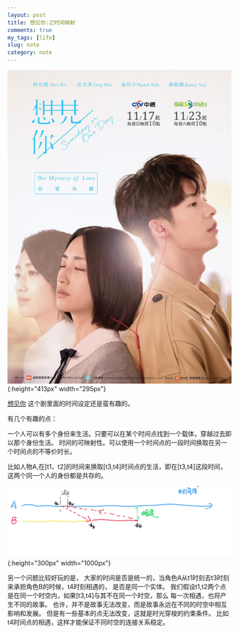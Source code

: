 ```yaml
---
layout: post
title: 想见你:之时间映射
comments: true
my_tags: [life]
slug: note
category: note
---
```



![](/images/2020-01-31-image-1.jpg){:height="413px" width="295px"}

 [想见你](https://movie.douban.com/subject/30468961/) 这个剧里面的时间设定还是蛮有趣的。


有几个有趣的点：

一个人可以有多个身份来生活。只要可以在某个时间点找到一个载体，穿越过去即以那个身份生活。
时间的可映射性。可以使用一个时间点的一段时间换取在另一个时间点的不等价时长。

比如人物A,在[t1，t2]的时间来换取[t3,t4]时间点的生活，即在[t3,t4]这段时间，这两个同一个人的身份都是共存的。

![](/images/2020-01-31-image-0.jpg){:height="300px" width="1000px"}

另一个问题比较好玩的是，
大家的时间是否是统一的，当角色A从t1时刻去t3时刻来承担角色B的时候，t4时刻相遇的，
是否是同一个实体。
我们假设t1,t2两个点是在同一个时空内，如果[t3,t4]与其不在同一个时空，那么
每一次相遇，也将产生不同的故事。
也许，并不是故事无法改变，而是故事永远在不同的时空中相互影响和发展。
但是有一些基本的点无法改变，这就是时光穿梭的约束条件。
比如t4时间点的相遇，这样才能保证不同时空的连接关系稳定。










